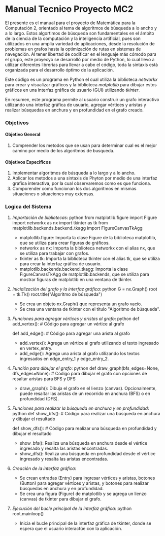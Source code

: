 # Manual Tecnico Proyecto MC2

El presente es el manual para el proyecto de Matemática para la Computación 2, orientado al tema de algoritmos de búsqueda a lo ancho y a lo largo. Estos algortimos de búsqueda son fundamentales en el ámbito de la ciencia de la computación y la inteligencia artificial, pues son utilizados en una amplia variedad de aplicaciones, desde la resolución de problemas en grafos hasta la optimización de rutas en sistemas de navegación. Al tener libertad de codificar en el lenguaje más cómodo para el grupo, este proyecyo se desarrolló por medio de Python, lo cual llevo a utilizar diferentes librerías para llevar a cabo el código, toda la sintaxis está organizada para el desarrollo óptimo de la aplicación.

Este código es un programa en Python el cual utiliza la biblioteca *networkx* para crear y visualizar gráficos y la biblioteca *matplotlib* para dibujar estos gráficos en una interfaz gráfica de usuario (GUI) utilizando *tkinter*.

En resumen, este programa permite al usuario construir un grafo interactivo utilizando una interfaz gráfica de usuario, agregar vértices y aristas y realizar búsquedas en anchura y en profundidad en el grafo creado.

### Objetivos

#### Objetivo General
1. Comprender los metodos que se usan para determinar cual es el mejor camino por medio de los algoritmos de busqueda.

#### Objetivos Especificos
1. Implementar algoritmos de búsqueda a lo largo y a lo ancho.
2. Aplicar los metodos a una sintaxis de Phyton por medio de una interfaz grafica interactiva, por la cual observaremos como es que funciona.
3. Comporender como funcionan los dos algoritmos en mismas situaciones o situaciones muy extensas.


### Logica del Sistema

1. *Importación de bibliotecas*:
   python
   from matplotlib.figure import Figure
   import networkx as nx
   import tkinter as tk
   from matplotlib.backends.backend_tkagg import FigureCanvasTkAgg
   
   - matplotlib.figure: Importa la clase Figure de la biblioteca matplotlib, que se utiliza para crear figuras de gráficos.
   - networkx as nx: Importa la biblioteca networkx con el alias nx, que se utiliza para trabajar con grafos.
   - tkinter as tk: Importa la biblioteca tkinter con el alias tk, que se utiliza para crear la interfaz gráfica de usuario.
   - matplotlib.backends.backend_tkagg: Importa la clase FigureCanvasTkAgg de matplotlib.backends, que se utiliza para mostrar figuras de matplotlib en una ventana de tkinter.

2. *Inicialización del grafo y la interfaz gráfica*:
   python
   G = nx.Graph()
   root = tk.Tk()
   root.title("Algoritmo de búsqueda")
   
   - Se crea un objeto nx.Graph() que representa un grafo vacío.
   - Se crea una ventana de tkinter con el título "Algoritmo de búsqueda".

3. *Funciones para agregar vértices y aristas al grafo*:
   python
   def add_vertex():
       # Código para agregar un vértice al grafo

   def add_edge():
       # Código para agregar una arista al grafo
   
   - add_vertex(): Agrega un vértice al grafo utilizando el texto ingresado en vertex_entry.
   - add_edge(): Agrega una arista al grafo utilizando los textos ingresados en edge_entry_1 y edge_entry_2.

4. *Función para dibujar el grafo*:
   python
   def draw_graph(bfs_edges=None, dfs_edges=None):
       # Código para dibujar el grafo con opciones de resaltar aristas para BFS y DFS
   
   - draw_graph(): Dibuja el grafo en el lienzo (canvas). Opcionalmente, puede resaltar las aristas de un recorrido en anchura (BFS) o en profundidad (DFS).

5. *Funciones para realizar la búsqueda en anchura y en profundidad*:
   python
   def show_bfs():
       # Código para realizar una búsqueda en anchura y dibujar el resultado

   def show_dfs():
       # Código para realizar una búsqueda en profundidad y dibujar el resultado
   
   - show_bfs(): Realiza una búsqueda en anchura desde el vértice ingresado y resalta las aristas encontradas.
   - show_dfs(): Realiza una búsqueda en profundidad desde el vértice ingresado y resalta las aristas encontradas.

6. *Creación de la interfaz gráfica*:
   - Se crean entradas (Entry) para ingresar vértices y aristas, botones (Button) para agregar vértices y aristas, y botones para realizar búsquedas en anchura y en profundidad.
   - Se crea una figura (Figure) de matplotlib y se agrega un lienzo (canvas) de tkinter para dibujar el grafo.

7. *Ejecución del bucle principal de la interfaz gráfica*:
   python
   root.mainloop()
   
   - Inicia el bucle principal de la interfaz gráfica de tkinter, donde se espera que el usuario interactúe con la aplicación.





